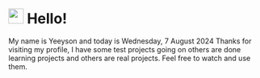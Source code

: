  <h1>
    <img src="https://emojis.slackmojis.com/emojis/images/1643510097/45343/hi.gif?1643510097" width="30"/> 
    Hello!
 </h1>
 <p>
    My name is Yeeyson and today is Wednesday, 7 August 2024
    Thanks for visiting my profile, I have some test projects going on others are done learning projects and others are real projects.
    Feel free to watch and use them.
 </p>